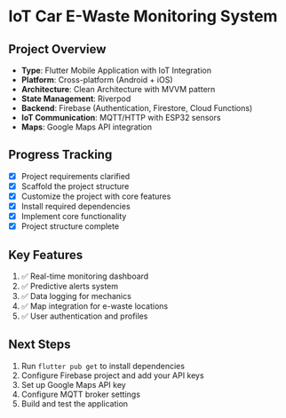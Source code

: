 # IoT Car E-Waste Monitoring System

## Project Overview
- **Type**: Flutter Mobile Application with IoT Integration
- **Platform**: Cross-platform (Android + iOS)
- **Architecture**: Clean Architecture with MVVM pattern
- **State Management**: Riverpod
- **Backend**: Firebase (Authentication, Firestore, Cloud Functions)
- **IoT Communication**: MQTT/HTTP with ESP32 sensors
- **Maps**: Google Maps API integration

## Progress Tracking
- [x] Project requirements clarified
- [x] Scaffold the project structure
- [x] Customize the project with core features
- [x] Install required dependencies
- [x] Implement core functionality
- [x] Project structure complete

## Key Features
1. ✅ Real-time monitoring dashboard
2. ✅ Predictive alerts system
3. ✅ Data logging for mechanics
4. ✅ Map integration for e-waste locations
5. ✅ User authentication and profiles

## Next Steps
1. Run `flutter pub get` to install dependencies
2. Configure Firebase project and add your API keys
3. Set up Google Maps API key
4. Configure MQTT broker settings
5. Build and test the application
